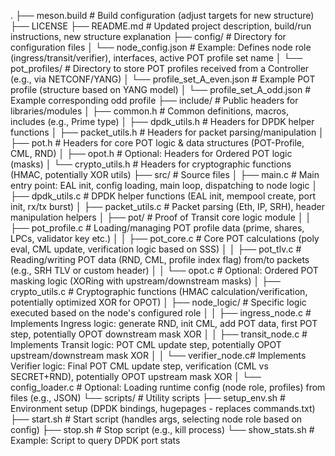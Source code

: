 .
├── meson.build            # Build configuration (adjust targets for new structure)
├── LICENSE
├── README.md              # Updated project description, build/run instructions, new structure explanation
├── config/                # Directory for configuration files
│   └── node_config.json   # Example: Defines node role (ingress/transit/verifier), interfaces, active POT profile set name
│   └── pot_profiles/      # Directory to store POT profiles received from a Controller (e.g., via NETCONF/YANG)
│       └── profile_set_A_even.json  # Example POT profile (structure based on YANG model)
│       └── profile_set_A_odd.json   # Example corresponding odd profile
├── include/               # Public headers for libraries/modules
│   ├── common.h           # Common definitions, macros, includes (e.g., Prime type)
│   ├── dpdk_utils.h       # Headers for DPDK helper functions
│   ├── packet_utils.h     # Headers for packet parsing/manipulation
│   ├── pot.h              # Headers for core POT logic & data structures (POT-Profile, CML, RND)
│   ├── opot.h             # Optional: Headers for Ordered POT logic (masks)
│   └── crypto_utils.h     # Headers for cryptographic functions (HMAC, potentially XOR utils)
├── src/                   # Source files
│   ├── main.c             # Main entry point: EAL init, config loading, main loop, dispatching to node logic
│   ├── dpdk_utils.c       # DPDK helper functions (EAL init, mempool create, port init, rx/tx burst)
│   ├── packet_utils.c     # Packet parsing (Eth, IP, SRH), header manipulation helpers
│   ├── pot/               # Proof of Transit core logic module
│   │   ├── pot_profile.c  # Loading/managing POT profile data (prime, shares, LPCs, validator key etc.)
│   │   ├── pot_core.c     # Core POT calculations (poly eval, CML update, verification logic based on SSS)
│   │   ├── pot_tlv.c      # Reading/writing POT data (RND, CML, profile index flag) from/to packets (e.g., SRH TLV or custom header)
│   │   └── opot.c         # Optional: Ordered POT masking logic (XORing with upstream/downstream masks)
│   ├── crypto_utils.c     # Cryptographic functions (HMAC calculation/verification, potentially optimized XOR for OPOT)
│   ├── node_logic/        # Specific logic executed based on the node's configured role
│   │   ├── ingress_node.c # Implements Ingress logic: generate RND, init CML, add POT data, first POT step, potentially OPOT downstream mask XOR
│   │   ├── transit_node.c # Implements Transit logic: POT CML update step, potentially OPOT upstream/downstream mask XOR
│   │   └── verifier_node.c# Implements Verifier logic: Final POT CML update step, verification (CML vs SECRET+RND), potentially OPOT upstream mask XOR
│   └── config_loader.c    # Optional: Loading runtime config (node role, profiles) from files (e.g., JSON)
└── scripts/               # Utility scripts
    ├── setup_env.sh       # Environment setup (DPDK bindings, hugepages - replaces commands.txt)
    ├── start.sh           # Start script (handles args, selecting node role based on config)
    ├── stop.sh            # Stop script (e.g., kill process)
    └── show_stats.sh      # Example: Script to query DPDK port stats
